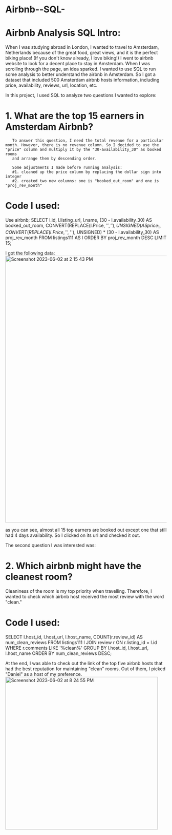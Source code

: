 # Airbnb--SQL-
# Airbnb Analysis SQL Intro: 
  When I was studying abroad in London, I wanted to travel to Amsterdam, Netherlands because of the great food, great views, and it is the perfect biking place! (If you don't know already, I love biking!)
  I went to airbnb website to look for a decent place to stay in Amsterdam. When I was scrolling through the page, an idea sparked. I wanted to use SQL to run some analysis to better understand the airbnb in Amsterdam. 
  So I got a dataset that included 500 Amsterdam airbnb hosts information, including price, availability, reviews, url, location, etc. 
  
  In this project, I used SQL to analyze two questions I wanted to explore: 
  # 1. What are the top 15 earners in Amsterdam Airbnb? 
       To answer this question, I need the total revenue for a particular month. However, there is no revenue column. So I decided to use the "price" column and multiply it by the "30-availability_30" as booked rooms
       and arrange them by descending order. 
       
       Some adjustments I made before running analysis: 
       #1. cleaned up the price column by replacing the dollar sign into integer 
       #2. created two new columns: one is "booked_out_room" and one is "proj_rev_month"
       
 # Code I used: 
 Use airbnb;
SELECT 
  l.id, 
  l.listing_url, 
  l.name, 
  (30 - l.availability_30) AS booked_out_room, 
  CONVERT(REPLACE(l.Price, '$', ''), UNSIGNED) AS price_1, 
  CONVERT(REPLACE(l.Price, '$', ''), UNSIGNED) * (30 - l.availability_30) AS proj_rev_month
FROM listings111 AS l
ORDER BY proj_rev_month DESC
LIMIT 15;

I got the following data: 
<img width="832" alt="Screenshot 2023-06-02 at 2 15 43 PM" src="https://github.com/cristinajiang/Airbnb--SQL-/assets/135065815/92cc56e3-daf6-4953-a873-0e17ab8128cf">

as you can see, almost all 15 top earners are booked out except one that still had 4 days availability. So I clicked on its url and checked it out. 

The second question I was interested was: 
# 2. Which airbnb might have the cleanest room? 

Cleaniness of the room is my top priority when travelling. Therefore, I wanted to check which airbnb host received the most review with the word "clean."

# Code I used: 
SELECT 
  l.host_id, 
  l.host_url, 
  l.host_name, 
  COUNT(r.review_id) AS num_clean_reviews
FROM listings111 l
JOIN review r ON r.listing_id = l.id
WHERE r.comments LIKE '%clean%'
GROUP BY l.host_id, l.host_url, l.host_name
ORDER BY num_clean_reviews DESC;

At the end, I was able to check out the link of the top five airbnb hosts that had the best reputation for maintaining "clean" rooms. Out of them, I picked "Daniel" as a host of my preference. 
<img width="476" alt="Screenshot 2023-06-02 at 8 24 55 PM" src="https://github.com/cristinajiang/Airbnb--SQL-/assets/135065815/54a2cb0a-7818-4b16-bb4e-af1866a480c2">



       
  
